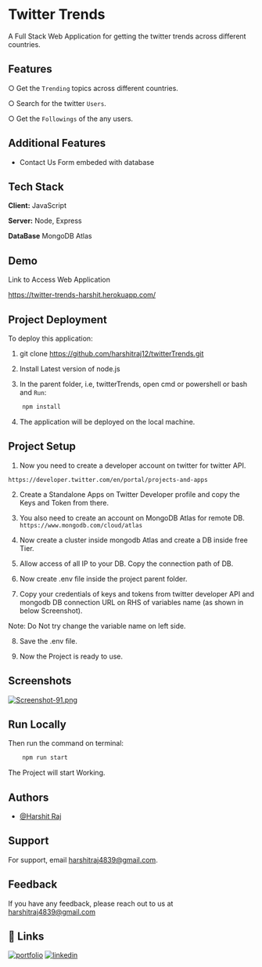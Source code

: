 
# Twitter Trends

A Full Stack Web Application for getting the twitter trends across different countries.



## Features

○ Get the `Trending` topics across different countries.

○ Search for the twitter `Users`.

○ Get the `Followings` of the any users.



  
## Additional Features

- Contact Us Form embeded with database

  
## Tech Stack

**Client:** JavaScript

**Server:** Node, Express

**DataBase** MongoDB Atlas
  
## Demo

Link to Access Web Application

https://twitter-trends-harshit.herokuapp.com/

  
## Project Deployment

To deploy this application:

1. git clone https://github.com/harshitraj12/twitterTrends.git

2. Install Latest version of node.js

3. In the parent folder, i.e, twitterTrends, open cmd or powershell or bash and `Run`: 

```bash
    npm install
```

4. The application will be deployed on the local machine.
## Project Setup

1. Now you need to create a developer account on twitter for twitter API. 

`https://developer.twitter.com/en/portal/projects-and-apps`

2. Create a Standalone Apps on Twitter Developer profile and copy the Keys and Token from there.

3. You also need to create an account on MongoDB Atlas for remote DB.
`https://www.mongodb.com/cloud/atlas` 

4. Now create a cluster inside mongodb Atlas and create a DB inside free Tier.

5. Allow access of all IP to your DB. Copy the connection path of DB.

6. Now create .env file inside the project parent folder.

7. Copy your credentials of keys and tokens from twitter developer API and mongodb DB connection URL on RHS of variables name (as shown in below Screenshot).

Note: Do Not try change the variable name on left side.
  

8. Save the .env file. 

9. Now the Project is ready to use.

## Screenshots

[![Screenshot-91.png](https://i.postimg.cc/DzfnVfV8/Screenshot-91.png)](https://postimg.cc/qNF9yTvT)
  
## Run Locally

Then run the command on terminal: 
```bash
    npm run start
```

The Project will start Working.
## Authors

- [@Harshit Raj](https://github.com/harshitraj12/)

  
## Support

For support, email harshitraj4839@gmail.com.

  
## Feedback

If you have any feedback, please reach out to us at harshitraj4839@gmail.com

  
## 🔗 Links
[![portfolio](https://img.shields.io/badge/my_portfolio-000?style=for-the-badge&logo=ko-fi&logoColor=white)](https://harshitraj-portfolio.herokuapp.com/)
[![linkedin](https://img.shields.io/badge/linkedin-0A66C2?style=for-the-badge&logo=linkedin&logoColor=white)](https://www.linkedin.com/in/harshit-raj-1a95221b9
)

  